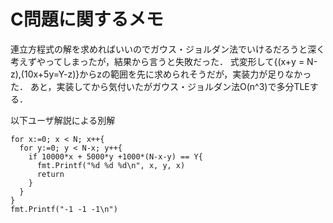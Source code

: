 # C問題に関するメモ
連立方程式の解を求めればいいのでガウス・ジョルダン法でいけるだろうと深く考えずやってしまったが，結果から言うと失敗だった．
式変形して{(x+y = N-z),(10x+5y=Y-z)}からzの範囲を先に求められそうだが，実装力が足りなかった． 
あと，実装してから気付いたがガウス・ジョルダン法O(n^3)で多分TLEする．

以下ユーザ解説による別解
```
for x:=0; x < N; x++{
  for y:=0; y < N-x; y++{
    if 10000*x + 5000*y +1000*(N-x-y) == Y{
      fmt.Printf("%d %d %d\n", x, y, x)
      return 
    }
  }
}
fmt.Printf("-1 -1 -1\n")
```
